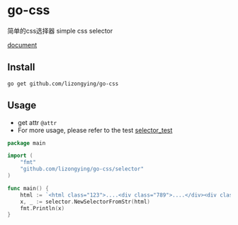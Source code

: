 # go-css

简单的css选择器 simple css selector

[document](https://pkg.go.dev/github.com/lizongying/go-css)

## Install

```
go get github.com/lizongying/go-css
```

## Usage

* get attr `@attr`
* For more usage, please refer to the test
  [selector_test](./selector/selector_test.go)


```go
package main

import (
	"fmt"
	"github.com/lizongying/go-css/selector"
)

func main() {
	html := `<html class="123">....<div class="789">....</div><div class="456">....</div></html>`
	x, _ := selector.NewSelectorFromStr(html)
	fmt.Println(x)
}
```
